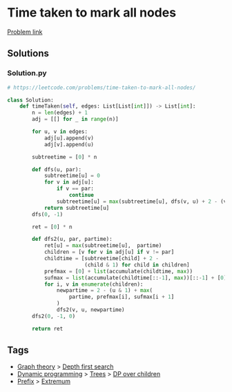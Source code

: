 # Time taken to mark all nodes

[Problem link](https://leetcode.com/problems/time-taken-to-mark-all-nodes/)

## Solutions


### Solution.py
```py
# https://leetcode.com/problems/time-taken-to-mark-all-nodes/

class Solution:
    def timeTaken(self, edges: List[List[int]]) -> List[int]:
        n = len(edges) + 1
        adj = [[] for _ in range(n)]

        for u, v in edges:
            adj[u].append(v)
            adj[v].append(u)

        subtreetime = [0] * n

        def dfs(u, par):
            subtreetime[u] = 0
            for v in adj[u]:
                if v == par:
                    continue
                subtreetime[u] = max(subtreetime[u], dfs(v, u) + 2 - (v & 1))
            return subtreetime[u]
        dfs(0, -1)

        ret = [0] * n

        def dfs2(u, par, partime):
            ret[u] = max(subtreetime[u],  partime)
            children = [v for v in adj[u] if v != par]
            childtime = [subtreetime[child] + 2 -
                         (child & 1) for child in children]
            prefmax = [0] + list(accumulate(childtime, max))
            sufmax = list(accumulate(childtime[::-1], max))[::-1] + [0]
            for i, v in enumerate(children):
                newpartime = 2 - (u & 1) + max(
                    partime, prefmax[i], sufmax[i + 1]
                )
                dfs2(v, u, newpartime)
        dfs2(0, -1, 0)

        return ret
```
## Tags

* [Graph theory](/Collections/graph-theory.md#graph-theory) > [Depth first search](/Collections/graph-theory.md#depth-first-search)
* [Dynamic programming](/Collections/dynamic-programming.md#dynamic-programming) > [Trees](/Collections/dynamic-programming.md#trees) > [DP over children](/Collections/dynamic-programming.md#dp-over-children)
* [Prefix](/Collections/prefix.md#prefix) > [Extremum](/Collections/prefix.md#extremum)
